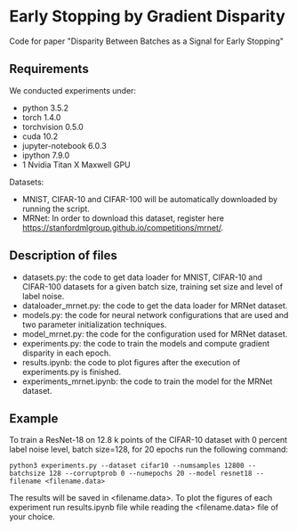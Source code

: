 # Early Stopping by Gradient Disparity

Code for paper "Disparity Between Batches as a Signal for Early Stopping" 

## Requirements
We conducted experiments under:
- python 3.5.2
- torch 1.4.0
- torchvision 0.5.0
- cuda 10.2
- jupyter-notebook 6.0.3
- ipython 7.9.0
- 1 Nvidia Titan X Maxwell GPU
    
Datasets:
- MNIST, CIFAR-10 and CIFAR-100 will be automatically downloaded by running the script.
- MRNet: In order to download this dataset, register here https://stanfordmlgroup.github.io/competitions/mrnet/.

## Description of files
* datasets.py: the code to get data loader for MNIST, CIFAR-10 and CIFAR-100 datasets for a given batch size, training set size and level of label noise.
* dataloader_mrnet.py: the code to get the data loader for MRNet dataset.
* models.py: the code for neural network configurations that are used and two parameter initialization techniques.
* model_mrnet.py: the code for the configuration used for MRNet dataset.
* experiments.py: the code to train the models and compute gradient disparity in each epoch.
* results.ipynb: the code to plot figures after the execution of experiments.py is finished.
* experiments_mrnet.ipynb: the code to train the model for the MRNet dataset.

## Example 
To train a ResNet-18 on 12.8 k points of the CIFAR-10 dataset with 0 percent label noise level, batch size=128, for 20 epochs run the following command:

```
python3 experiments.py --dataset cifar10 --numsamples 12800 --batchsize 128 --corruptprob 0 --numepochs 20 --model resnet18 --filename <filename.data>
```

The results will be saved in <filename.data>.
To plot the figures of each experiment run results.ipynb file while reading the <filename.data> file of your choice.
